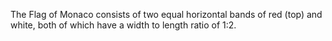 The Flag of Monaco consists of two equal horizontal bands of red (top) and white, both of which have a width to length ratio of 1:2.